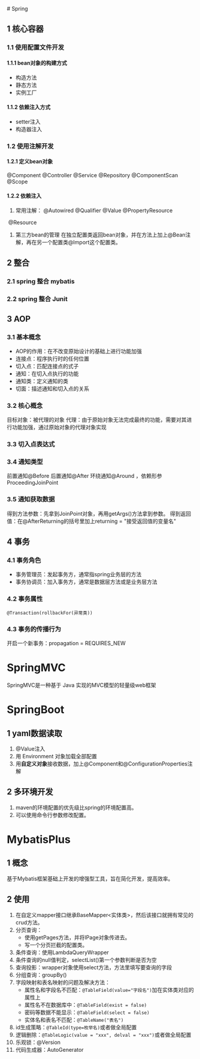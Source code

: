 ﻿﻿# Spring
## 1 核心容器
### 1.1 使用配置文件开发
#### 1.1.1 bean对象的构建方式
- 构造方法
- 静态方法
- 实例工厂
#### 1.1.2 依赖注入方式
- setter注入
- 构造器注入
### 1.2 使用注解开发
#### 1.2.1 定义bean对象
@Component
@Controller
@Service
@Repository
@ComponentScan
@Scope

#### 1.2.2 依赖注入
1. 常用注解：
  @Autowired @Qualifier
  @Value
  @PropertyResource

​		@Resource

1. 第三方bean的管理
  在独立配置类返回bean对象，并在方法上加上@Bean注解，再在另一个配置类@Import这个配置类。

## 2  整合
### 2.1 spring 整合 mybatis
### 2.2 spring 整合 Junit

## 3 AOP
### 3.1 基本概念
- AOP的作用：在不改变原始设计的基础上进行功能加强
- 连接点：程序执行时的任何位置
- 切入点：匹配连接点的式子
- 通知：在切入点执行的功能
- 通知类：定义通知的类
- 切面：描述通知和切入点的关系
### 3.2 核心概念
目标对象：被代理的对象
代理：由于原始对象无法完成最终的功能，需要对其进行功能加强，通过原始对象的代理对象实现
### 3.3 切入点表达式
### 3.4 通知类型
前置通知@Before
后置通知@After
环绕通知@Around ，依赖形参ProceedingJoinPoint
### 3.5 通知获取数据
得到方法参数：先拿到JoinPoint对象，再用getArgs()方法拿到参数。
得到返回值：在@AfterReturning的括号里加上returning = "接受返回值的变量名"
## 4 事务
### 4.1 事务角色
- 事务管理员：发起事务方，通常指spring业务层的方法
- 事务协调员：加入事务方，通常是数据层方法或是业务层方法
### 4.2 事务属性
`@Transaction(rollbackFor(异常类))`
### 4.3 事务的传播行为
开启一个新事务：propagation = REQUIRES_NEW 

# SpringMVC
SpringMVC是一种基于 Java 实现的MVC模型的轻量级web框架

# SpringBoot
## 1 yaml数据读取
1. @Value注入
2. 用 Environment 对象加载全部配置
3. 用**自定义对象**接收数据，加上@Component和@ConfigurationProperties注解
## 2 多环境开发
1. maven的环境配置的优先级比spring的环境配置高。
2. 可以使用命令行参数修改配置。

# MybatisPlus
## 1 概念
基于Mybatis框架基础上开发的增强型工具，旨在简化开发，提高效率。
## 2 使用
1. 在自定义mapper接口继承BaseMapper<实体类>，然后该接口就拥有常见的crud方法。
2. 分页查询：
	- 使用getPages方法，并将IPage对象传进去。
	- 写一个分页拦截的配置类。
3. 条件查询：使用LambdaQueryWrapper
4. 条件查询的null值判定，selectList()第一个参数判断是否为空
5. 查询投影：wrapper对象使用select方法，方法里填写要查询的字段
6. 分组查询：groupBy()
7. 字段映射和表名映射的问题及解决方法：
	- 属性名和字段名不匹配：`@TableField(value="字段名")`加在实体类对应的属性上
	- 属性名不在数据库中：`@TableField(exist = false)`
	- 密码等数据不能显示：`@TableField(select = false)`
	- 实体名和表名不匹配：`@TableName("表名")`
8. id生成策略：`@TableId(type=枚举名)`或者做全局配置
9. 逻辑删除：`@TableLogic(value = "xxx", delval = "xxx")`或者做全局配置
10. 乐观锁：@Version 
11. 代码生成器：AutoGenerator
